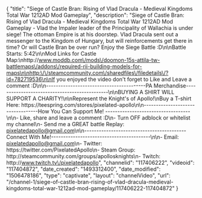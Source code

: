 {
    "title": "Siege of Castle Bran: Rising of Vlad Dracula - Medieval Kingdoms Total War 1212AD Mod Gameplay",
    "description": "Siege of Castle Bran: Rising of Vlad Dracula - Medieval Kingdoms Total War 1212AD Mod Gameplay - Vlad the Impaler leader of the Principality of Wallachia is under siege!  The ottoman Empire is at his doorstep.  Vlad Dracula sent out a messenger to the Kingdom of Hungary, but will reinforcements get there in time? Or will Castle Bran be over run? Enjoy the Siege Battle :D\n\nBattle Starts: 5:42\n\nMod Links for Castle Map:\nhttp:\/\/www.moddb.com\/mods\/doomon-15s-attila-tw-battlemaps\/addons\/required-rii-building-models-for-maps\n\nhttp:\/\/steamcommunity.com\/sharedfiles\/filedetails\/?id=782719536\n\nIf you enjoyed the video don't forget to Like and Leave a comment :D\n\n-----------------------------------------PA Merchandise----------------------------------------------\n\nBUYING A SHIRT WILL SUPPORT A CHARITY!\n\nRepresent the Knight's of Apollo!\nBuy a T-shirt Here: https:\/\/teespring.com\/stores\/pixelated-apollo\n\n----------------------------------How You Can Support Me! -----------------------------------\n\n- Like, share and leave a comment :D\n- Turn OFF adblock or whitelist my channel\n- Send me a GREAT battle Replay: pixelatedapollo@gmail.com\n\n------------------------------------------Connect With Me!-----------------------------------------\n\n- Email: pixelatedapollo@gmail.com\n- Twitter: https:\/\/twitter.com\/PixelatedApollo\n- Steam Group:  http:\/\/steamcommunity.com\/groups\/apollosknights\n- Twitch: http:\/\/www.twitch.tv\/pixelatedapollo",
    "channelid": "117406222",
    "videoid": "117404872",
    "date_created": "1493312400",
    "date_modified": "1506478186",
    "type": "captivate",
    "layout": "channelVideo",
    "url": "\/channel-1\/siege-of-castle-bran-rising-of-vlad-dracula-medieval-kingdoms-total-war-1212ad-mod-gameplay\/117406222-117404872"
}